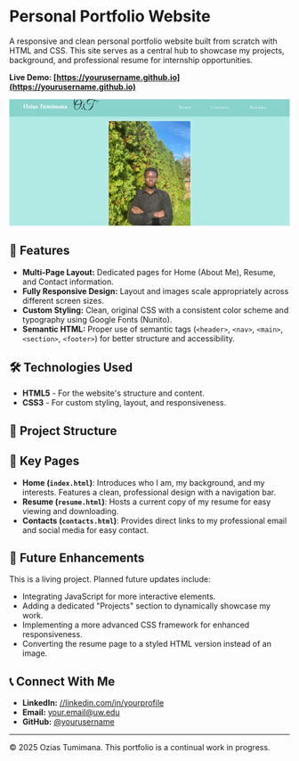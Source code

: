 # Personal Portfolio Website

A responsive and clean personal portfolio website built from scratch with HTML and CSS. This site serves as a central hub to showcase my projects, background, and professional resume for internship opportunities.

**Live Demo: [https://yourusername.github.io](https://yourusername.github.io)**

![Website Screenshot](img/screenshot.png) <!-- Take a screenshot and add it to your img/ folder -->

## 🚀 Features

- **Multi-Page Layout:** Dedicated pages for Home (About Me), Resume, and Contact information.
- **Fully Responsive Design:** Layout and images scale appropriately across different screen sizes.
- **Custom Styling:** Clean, original CSS with a consistent color scheme and typography using Google Fonts (Nunito).
- **Semantic HTML:** Proper use of semantic tags (`<header>`, `<nav>`, `<main>`, `<section>`, `<footer>`) for better structure and accessibility.

## 🛠️ Technologies Used

*   **HTML5** - For the website's structure and content.
*   **CSS3** - For custom styling, layout, and responsiveness.

## 📁 Project Structure

## 🌟 Key Pages

*   **Home (`index.html`)**: Introduces who I am, my background, and my interests. Features a clean, professional design with a navigation bar.
*   **Resume (`resume.html`)**: Hosts a current copy of my resume for easy viewing and downloading.
*   **Contacts (`contacts.html`)**: Provides direct links to my professional email and social media for easy contact.

## 🔮 Future Enhancements

This is a living project. Planned future updates include:
- Integrating JavaScript for more interactive elements.
- Adding a dedicated "Projects" section to dynamically showcase my work.
- Implementing a more advanced CSS framework for enhanced responsiveness.
- Converting the resume page to a styled HTML version instead of an image.

## 📞 Connect With Me

*   **LinkedIn:** [//linkedin.com/in/yourprofile](https://www.linkedin.com/in/ozias-tumimana-4a1bb42a4/)
*   **Email:** [your.email@uw.edu](mailto:oziast@uw.edu)
*   **GitHub:** [@yourusername](https://github.com/Ozias-Tumimana)

---

© 2025 Ozias Tumimana. This portfolio is a continual work in progress.

